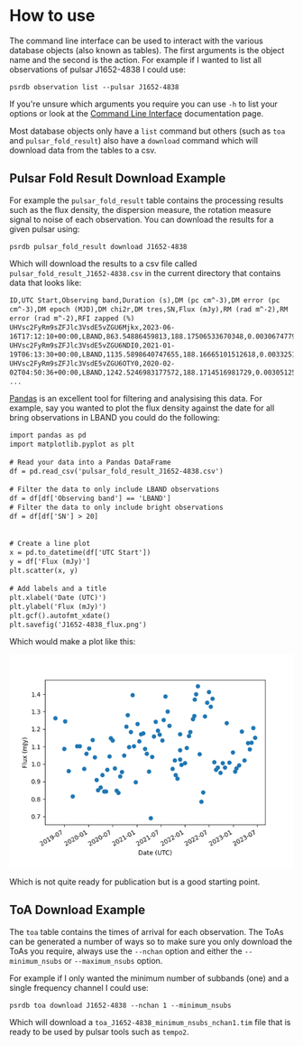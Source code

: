 # How to use

The command line interface can be used to interact with the various database objects (also known as tables).
The first arguments is the object name and the second is the action.
For example if I wanted to list all observations of pulsar J1652-4838 I could use:

```
psrdb observation list --pulsar J1652-4838
```

If you're unsure which arguments you require you can use `-h` to list your options
or look at the [Command Line Interface](cli) documentation page.

Most database objects only have a `list` command but others (such as `toa` and `pulsar_fold_result`) also have a `download` command
which will download data from the tables to a csv.


## Pulsar Fold Result Download Example

For example the `pulsar_fold_result` table contains the processing results such as the flux density,
the dispersion measure, the rotation measure signal to noise of each observation.
You can download the results for a given pulsar using:

```
psrdb pulsar_fold_result download J1652-4838
```

Which will download the results to a csv file called `pulsar_fold_result_J1652-4838.csv` in the current directory that contains data that looks like:

```
ID,UTC Start,Observing band,Duration (s),DM (pc cm^-3),DM error (pc cm^-3),DM epoch (MJD),DM chi2r,DM tres,SN,Flux (mJy),RM (rad m^-2),RM error (rad m^-2),RFI zapped (%)
UHVsc2FyRm9sZFJlc3VsdE5vZGU6Mjkx,2023-06-16T17:12:10+00:00,LBAND,863.54886459813,188.17506533670348,0.0030674779606059722,59000.0,5.9886,5.9886,190.378768920898,1.151,-29.451,0.63,0.09469918224299065
UHVsc2FyRm9sZFJlc3VsdE5vZGU6NDI0,2021-01-19T06:13:30+00:00,LBAND,1135.5898640747655,188.16665101512618,0.0033251138173515647,59000.0,7.2091,7.2091,226.744201660156,1.131,-33.6916,0.15,0.10732491134751773
UHVsc2FyRm9sZFJlc3VsdE5vZGU6OTY0,2020-02-02T04:50:36+00:00,LBAND,1242.5246983177572,188.1714516981729,0.0030512582494712425,59000.0,5.6147,5.6147,224.331237792969,1.139,-42.526,0.34,0.06804886923421406
...
```

[Pandas](https://pandas.pydata.org/docs/) is an excellent tool for filtering and analysising this data.
For example, say you wanted to plot the flux density against the date for all bring observations in LBAND you could do the following:

```
import pandas as pd
import matplotlib.pyplot as plt

# Read your data into a Pandas DataFrame
df = pd.read_csv('pulsar_fold_result_J1652-4838.csv')

# Filter the data to only include LBAND observations
df = df[df['Observing band'] == 'LBAND']
# Filter the data to only include bright observations
df = df[df['SN'] > 20]


# Create a line plot
x = pd.to_datetime(df['UTC Start'])
y = df['Flux (mJy)']
plt.scatter(x, y)

# Add labels and a title
plt.xlabel('Date (UTC)')
plt.ylabel('Flux (mJy)')
plt.gcf().autofmt_xdate()
plt.savefig('J1652-4838_flux.png')
```

Which would make a plot like this:

![J1652-4838_flux.png](figures/J1652-4838_flux.png)

Which is not quite ready for publication but is a good starting point.


## ToA Download Example

The `toa` table contains the times of arrival for each observation.
The ToAs can be generated a number of ways so to make sure you only download the ToAs you require,
always use the `--nchan` option and either the `--minimum_nsubs` or `--maximum_nsubs` option.

For example if I only wanted the minimum number of subbands (one) and a single frequency channel I could use:

```
psrdb toa download J1652-4838 --nchan 1 --minimum_nsubs
```

Which will download a `toa_J1652-4838_minimum_nsubs_nchan1.tim` file that is ready to be used by pulsar tools such as `tempo2`.